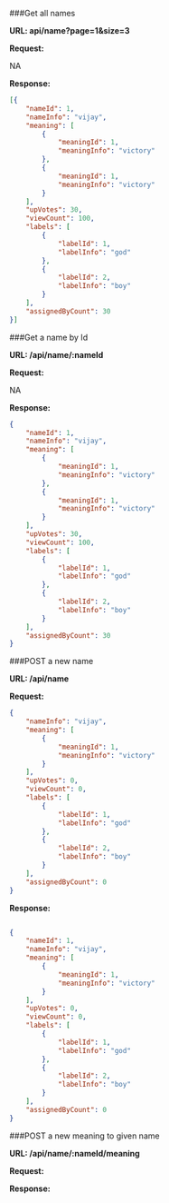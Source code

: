 ###Get all names   

**URL: api/name?page=1&size=3**

**Request:**

NA

**Response:**
```json
[{
	"nameId": 1,
	"nameInfo": "vijay",
	"meaning": [
		{
			"meaningId": 1,
			"meaningInfo": "victory"
		},
		{
			"meaningId": 1,
			"meaningInfo": "victory"
		}
	],
	"upVotes": 30,
	"viewCount": 100,
	"labels": [
		{
			"labelId": 1,
			"labelInfo": "god"
		},
		{
			"labelId": 2,
			"labelInfo": "boy"
		}
	],
	"assignedByCount": 30
}]
```

###Get a name by Id

**URL: /api/name/:nameId**

**Request:**

NA

**Response:**
```json
{
	"nameId": 1,
	"nameInfo": "vijay",
	"meaning": [
		{
			"meaningId": 1,
			"meaningInfo": "victory"
		},
		{
			"meaningId": 1,
			"meaningInfo": "victory"
		}
	],
	"upVotes": 30,
	"viewCount": 100,
	"labels": [
		{
			"labelId": 1,
			"labelInfo": "god"
		},
		{
			"labelId": 2,
			"labelInfo": "boy"
		}
	],
	"assignedByCount": 30
}
```

###POST a new name

**URL: /api/name**

**Request:**

```json
{
    "nameInfo": "vijay",
    "meaning": [
        {
            "meaningId": 1,
            "meaningInfo": "victory"
        }
    ],
    "upVotes": 0,
    "viewCount": 0,
    "labels": [
        {
            "labelId": 1,
            "labelInfo": "god"
        },
        {
            "labelId": 2,
            "labelInfo": "boy"
        }
    ],
    "assignedByCount": 0
}


```

**Response:**

```json

{
	"nameId": 1,
	"nameInfo": "vijay",
	"meaning": [
		{
			"meaningId": 1,
			"meaningInfo": "victory"
		}
	],
	"upVotes": 0,
	"viewCount": 0,
	"labels": [
		{
			"labelId": 1,
			"labelInfo": "god"
		},
		{
			"labelId": 2,
			"labelInfo": "boy"
		}
	],
	"assignedByCount": 0
}
```

###POST a new meaning to given name

**URL: /api/name/:nameId/meaning**

**Request:**

**Response:**
